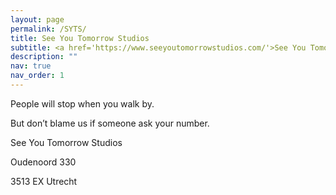 ```yaml
---
layout: page
permalink: /SYTS/
title: See You Tomorrow Studios
subtitle: <a href='https://www.seeyoutomorrowstudios.com/'>See You Tomorrow Studios</a>.
description: ""
nav: true
nav_order: 1
---
```





People will stop when you walk by.

But don’t blame us if someone ask your number.



See You Tomorrow Studios

Oudenoord 330

3513 EX Utrecht


